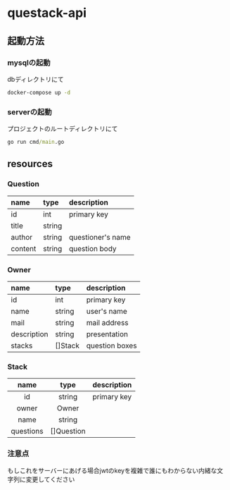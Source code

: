 # questack-api

## 起動方法

### mysqlの起動

dbディレクトリにて

```cmd
docker-compose up -d
```

### serverの起動

プロジェクトのルートディレクトリにて

```cmd
go run cmd/main.go
```

## resources 

### Question

|name|type|description|
|:---|:---|:---|
|id|int|primary key|
|title|string||
|author|string|questioner's name|
|content|string|question body|

### Owner

|name|type|description|
|:---|:---|:---|
|id|int|primary key|
|name|string|user's name|
|mail|string|mail address|
|description|string|presentation|
|stacks|[]Stack|question boxes|

### Stack

|name|type|description|
|:---:|:---:|:---|
|id|string|primary key|
|owner|Owner||
|name|string||
|questions|[]Question||

### 注意点
もしこれをサーバーにあげる場合jwtのkeyを複雑で誰にもわからない内緒な文字列に変更してください
